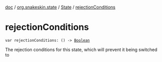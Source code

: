 [doc](../../index.md) / [org.snakeskin.state](../index.md) / [State](index.md) / [rejectionConditions](./rejection-conditions.md)

# rejectionConditions

`var rejectionConditions: () -> `[`Boolean`](https://kotlinlang.org/api/latest/jvm/stdlib/kotlin/-boolean/index.html)

The rejection conditions for this state, which will prevent it being switched to

